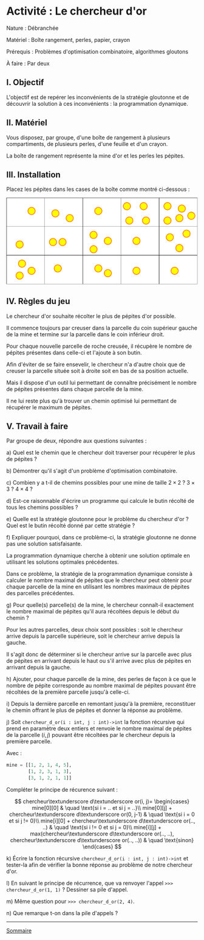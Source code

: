 # Activité : Le chercheur d'or

Nature : Débranchée

Matériel : Boîte rangement, perles, papier, crayon

Prérequis : Problèmes d'optimisation combinatoire, algorithmes gloutons

À faire : Par deux

## I. Objectif

L'objectif est de repérer les inconvénients de la stratégie gloutonne et de découvrir la solution à ces inconvénients : la programmation dynamique.

## II. Matériel

Vous disposez, par groupe, d'une boîte de rangement à plusieurs compartiments, de plusieurs perles, d'une feuille et d'un crayon. 

La boîte de rangement représente la mine d'or et les perles les pépites.

## III. Installation

Placez les pépites dans les cases de la boîte comme montré ci-dessous :

![image](./img/chercheur_d_or.png)

## IV. Règles du jeu

Le chercheur d'or souhaite récolter le plus de pépites d'or possible.

Il commence toujours par creuser dans la parcelle du coin supérieur gauche de la mine et termine sur la parcelle dans le coin inférieur droit.

Pour chaque nouvelle parcelle de roche creusée, il récupère le nombre de pépites présentes dans celle-ci et l'ajoute à son butin.

Afin d'éviter de se faire ensevelir, le chercheur n'a d'autre choix que de creuser la parcelle située soit à droite soit en bas de sa position actuelle.

Mais il dispose d'un outil lui permettant de connaître précisément le nombre de pépites présentes dans chaque parcelle de la mine.

Il ne lui reste plus qu'à trouver un chemin optimisé lui permettant de récupérer le maximum de pépites.

## V. Travail à faire

Par groupe de deux, répondre aux questions suivantes :

a) Quel est le chemin que le chercheur doit traverser pour récupérer le plus de pépites ?

b) Démontrer qu'il s'agit d'un problème d'optimisation combinatoire.

c) Combien y a t-il de chemins possibles pour une mine de taille $2\times2$ ? $3\times3$ ? $4\times4$ ?

d) Est-ce raisonnable d'écrire un programme qui calcule le butin récolté de tous les chemins possibles ?

e) Quelle est la stratégie gloutonne pour le problème du chercheur d'or ? Quel est le butin récolté donné par cette stratégie ?

f) Expliquer pourquoi, dans ce problème-ci, la stratégie gloutonne ne donne pas une solution satisfaisante.

La programmation dynamique cherche à obtenir une solution optimale en utilisant les solutions optimales précédentes.

Dans ce problème, la stratégie de la programmation dynamique consiste à calculer le nombre maximal de pépites que le chercheur peut obtenir pour chaque parcelle de la mine en utilisant les nombres maximaux de pépites des parcelles précédentes.

g) Pour quelle(s) parcelle(s) de la mine, le chercheur connaît-il exactement le nombre maximal de pépites qu'il aura récoltées depuis le début du chemin ?

Pour les autres parcelles, deux choix sont possibles : soit le chercheur arrive depuis la parcelle supérieure, soit le chercheur arrive depuis la gauche.

Il s'agit donc de déterminer si le chercheur arrive sur la parcelle avec plus de pépites en arrivant depuis le haut ou s'il arrive avec plus de pépites en arrivant depuis la gauche.

h) Ajouter, pour chaque parcelle de la mine, des perles de façon à ce que le nombre de pépite corresponde au nombre maximal de pépites pouvant être récoltées de la première parcelle jusqu'à celle-ci.

i) Depuis la dernière parcelle en remontant jusqu'à la première, reconstituer le chemin offrant le plus de pépites et donner la réponse au problème.

j) Soit `chercheur_d_or(i : int, j : int)->int` la fonction récursive qui prend en paramètre deux entiers et renvoie le nombre maximal de pépites de la parcelle $(i,j)$ pouvant être récoltées par le chercheur depuis la première parcelle.

Avec :

```python
mine = [[1, 2, 1, 4, 5],
        [1, 2, 3, 1, 3],
        [3, 1, 2, 1, 1]]
```

Compléter le principe de récurence suivant :

$$
chercheur\textunderscore d\textunderscore or(i, j)=
\begin{cases}
mine[0][0] & \quad \text{si i = .. et si j = ..}\\ 
mine[0][j] + chercheur\textunderscore d\textunderscore or(0, j-1) & \quad \text{si i = 0 et si j != 0}\\
mine[i][0] + chercheur\textunderscore d\textunderscore or(.., ..) & \quad \text{si i != 0 et si j = 0}\\
mine[i][j] + max(chercheur\textunderscore d\textunderscore or(.., ..), chercheur\textunderscore d\textunderscore or(.., ..)) & \quad \text{sinon}
\end{cases}
$$

k) Écrire la fonction récursive `chercheur_d_or(i : int, j : int)->int` et tester-la afin de vérifier la bonne réponse au problème de notre chercheur d'or.

l) En suivant le principe de récurrence, que va renvoyer l'appel `>>> chercheur_d_or(1, 1)` ? Dessiner sa pile d'appel.

m) Même question pour `>>> chercheur_d_or(2, 4)`.

n) Que remarque t-on dans la pile d'appels ?

____________________

[Sommaire](./../README.md)